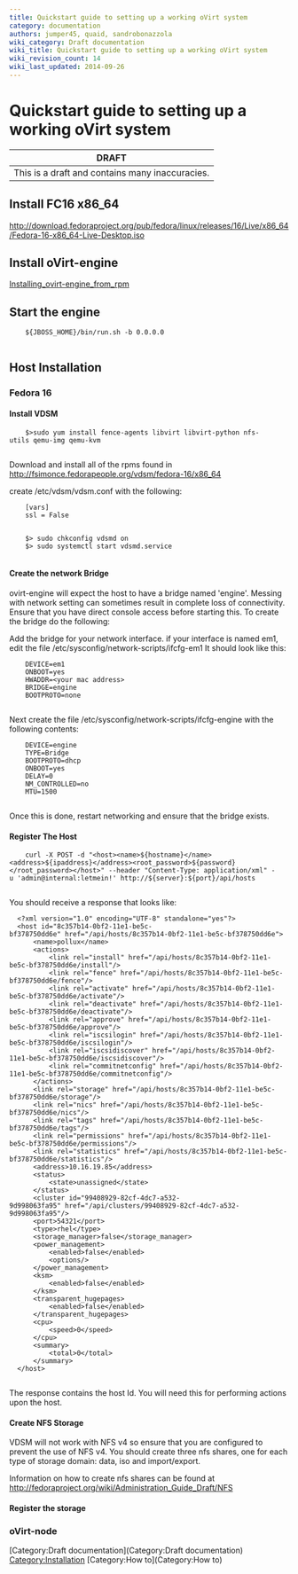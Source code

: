 ```yaml
---
title: Quickstart guide to setting up a working oVirt system
category: documentation
authors: jumper45, quaid, sandrobonazzola
wiki_category: Draft documentation
wiki_title: Quickstart guide to setting up a working oVirt system
wiki_revision_count: 14
wiki_last_updated: 2014-09-26
---
```


# Quickstart guide to setting up a working oVirt system

| DRAFT                                           |
|-------------------------------------------------|
| This is a draft and contains many inaccuracies. |

## Install FC16 x86_64

<http://download.fedoraproject.org/pub/fedora/linux/releases/16/Live/x86_64/Fedora-16-x86_64-Live-Desktop.iso>

## Install oVirt-engine

[Installing_ovirt-engine_from_rpm](Installing_ovirt-engine_from_rpm)

## Start the engine

        ${JBOSS_HOME}/bin/run.sh -b 0.0.0.0
       

## Host Installation

### Fedora 16

#### Install VDSM

        $>sudo yum install fence-agents libvirt libvirt-python nfs-utils qemu-img qemu-kvm
       

Download and install all of the rpms found in <http://fsimonce.fedorapeople.org/vdsm/fedora-16/x86_64>

create /etc/vdsm/vdsm.conf with the following:

        [vars]
        ssl = False
       

        $> sudo chkconfig vdsmd on
        $> sudo systemctl start vdsmd.service
       

#### Create the network Bridge

ovirt-engine will expect the host to have a bridge named 'engine'. Messing with network setting can sometimes result in complete loss of connectivity. Ensure that you have direct console access before starting this. To create the bridge do the following:

Add the bridge for your network interface. if your interface is named em1, edit the file /etc/sysconfig/network-scripts/ifcfg-em1 It should look like this:

        DEVICE=em1
        ONBOOT=yes
        HWADDR=<your mac address>
        BRIDGE=engine
        BOOTPROTO=none
       

Next create the file /etc/sysconfig/network-scripts/ifcfg-engine with the following contents:

        DEVICE=engine
        TYPE=Bridge
        BOOTPROTO=dhcp
        ONBOOT=yes
        DELAY=0
        NM_CONTROLLED=no
        MTU=1500 
       

Once this is done, restart networking and ensure that the bridge exists.

#### Register The Host

        curl -X POST -d "<host><name>${hostname}</name><address>${ipaddress}</address><root_password>${password}</root_password></host>" --header "Content-Type: application/xml" -u 'admin@internal:letmein!' http://${server}:${port}/api/hosts
       

You should receive a response that looks like:

      <?xml version="1.0" encoding="UTF-8" standalone="yes"?>
      <host id="8c357b14-0bf2-11e1-be5c-bf378750dd6e" href="/api/hosts/8c357b14-0bf2-11e1-be5c-bf378750dd6e">
          <name>pollux</name>
          <actions>
              <link rel="install" href="/api/hosts/8c357b14-0bf2-11e1-be5c-bf378750dd6e/install"/>
              <link rel="fence" href="/api/hosts/8c357b14-0bf2-11e1-be5c-bf378750dd6e/fence"/>
              <link rel="activate" href="/api/hosts/8c357b14-0bf2-11e1-be5c-bf378750dd6e/activate"/>
              <link rel="deactivate" href="/api/hosts/8c357b14-0bf2-11e1-be5c-bf378750dd6e/deactivate"/>
              <link rel="approve" href="/api/hosts/8c357b14-0bf2-11e1-be5c-bf378750dd6e/approve"/>
              <link rel="iscsilogin" href="/api/hosts/8c357b14-0bf2-11e1-be5c-bf378750dd6e/iscsilogin"/>
              <link rel="iscsidiscover" href="/api/hosts/8c357b14-0bf2-11e1-be5c-bf378750dd6e/iscsidiscover"/>
              <link rel="commitnetconfig" href="/api/hosts/8c357b14-0bf2-11e1-be5c-bf378750dd6e/commitnetconfig"/>
          </actions>
          <link rel="storage" href="/api/hosts/8c357b14-0bf2-11e1-be5c-bf378750dd6e/storage"/>
          <link rel="nics" href="/api/hosts/8c357b14-0bf2-11e1-be5c-bf378750dd6e/nics"/>
          <link rel="tags" href="/api/hosts/8c357b14-0bf2-11e1-be5c-bf378750dd6e/tags"/>
          <link rel="permissions" href="/api/hosts/8c357b14-0bf2-11e1-be5c-bf378750dd6e/permissions"/>
          <link rel="statistics" href="/api/hosts/8c357b14-0bf2-11e1-be5c-bf378750dd6e/statistics"/>
          <address>10.16.19.85</address>
          <status>
              <state>unassigned</state>
          </status>
          <cluster id="99408929-82cf-4dc7-a532-9d998063fa95" href="/api/clusters/99408929-82cf-4dc7-a532-9d998063fa95"/>
          <port>54321</port>
          <type>rhel</type>
          <storage_manager>false</storage_manager>
          <power_management>
              <enabled>false</enabled>
              <options/>
          </power_management>
          <ksm>
              <enabled>false</enabled>
          </ksm>
          <transparent_hugepages>
              <enabled>false</enabled>
          </transparent_hugepages>
          <cpu>
              <speed>0</speed>
          </cpu>
          <summary>
              <total>0</total>
          </summary>
      </host>
       

The response contains the host Id. You will need this for performing actions upon the host.

#### Create NFS Storage

VDSM will not work with NFS v4 so ensure that you are configured to prevent the use of NFS v4. You should create three nfs shares, one for each type of storage domain: data, iso and import/export.

Information on how to create nfs shares can be found at <http://fedoraproject.org/wiki/Administration_Guide_Draft/NFS>

#### Register the storage

### oVirt-node

[Category:Draft documentation](Category:Draft documentation) <Category:Installation> [Category:How to](Category:How to)
